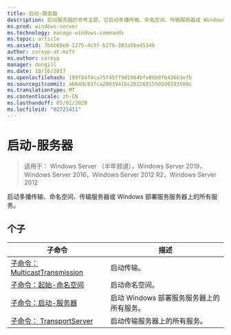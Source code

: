 ```yaml
---
title: 启动-服务器
description: 启动服务器的参考主题，它启动多播传输、命名空间、传输服务器或 Windows 部署服务服务器上的所有服务。
ms.prod: windows-server
ms.technology: manage-windows-commands
ms.topic: article
ms.assetid: 7bbb68e0-1275-4c5f-b276-383a5be4534b
author: coreyp-at-msft
ms.author: coreyp
manager: dongill
ms.date: 10/16/2017
ms.openlocfilehash: 199f84f4ca75f45ff9d1964bfe06b9f643663efb
ms.sourcegitcommit: ab64dc83fca28039416c26226815502d0193500c
ms.translationtype: MT
ms.contentlocale: zh-CN
ms.lasthandoff: 05/01/2020
ms.locfileid: "82721411"
---
```

# <a name="start-server"></a>启动-服务器

> 适用于： Windows Server （半年频道），Windows Server 2019，Windows Server 2016，Windows Server 2012 R2，Windows Server 2012

启动多播传输、命名空间、传输服务器或 Windows 部署服务服务器上的所有服务。

## <a name="subcommands"></a>个子
|子命令|描述|
|-------|--------|
|[子命令： MulticastTransmission](subcommand-start-multicasttransmission.md)|启动传输。|
|[子命令：起始-命名空间](subcommand-start-namespace.md)|启动命名空间。|
|[子命令：启动-服务器](subcommand-start-server.md)|启动 Windows 部署服务服务器上的所有服务。|
|[子命令： TransportServer](subcommand-start-transportserver.md)|启动传输服务器上的所有服务。|
